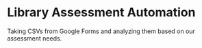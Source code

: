 # Library Assessment Automation

Taking CSVs from Google Forms and analyzing them based on our assessment needs. 
